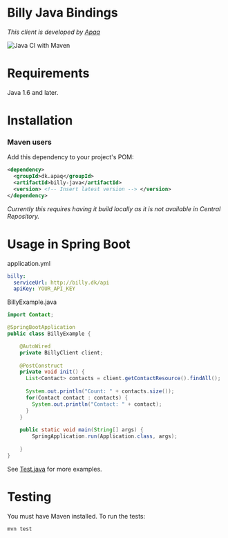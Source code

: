 # Billy Java Bindings 

_This client is developed by [Apaq](https://apaq.dk)_

![Java CI with Maven](https://github.com/Apaq/billy-java/workflows/Java%20CI%20with%20Maven/badge.svg)

Requirements
============

Java 1.6 and later.

Installation
============

### Maven users

Add this dependency to your project's POM:

```xml
<dependency>
  <groupId>dk.apaq</groupId>
  <artifactId>billy-java</artifactId>
  <version> <!-- Insert latest version --> </version>
</dependency>
```

_Currently this requires having it build locally as it is not available in Central Repository._


Usage in Spring Boot
=====

application.yml
```yml
billy:
  serviceUrl: http://billy.dk/api
  apiKey: YOUR_API_KEY
```

BillyExample.java

```java
import Contact;

@SpringBootApplication
public class BillyExample {

    @AutoWired
    private BillyClient client;
    
    @PostConstruct
    private void init() {
      List<Contact> contacts = client.getContactResource().findAll();
        
      System.out.println("Count: " + contacts.size());
      for(Contact contact : contacts) {
        System.out.println("Contact: " + contact);
      }
    }
    
    public static void main(String[] args) {
        SpringApplication.run(Application.class, args);
        
    }
}
```


See [Test.java](https://github.com/Apaq/billy-java/blob/master/src/test/java/dk/apaq/billy/Test.java) for more examples.

Testing
=======

You must have Maven installed. To run the tests:

    mvn test



